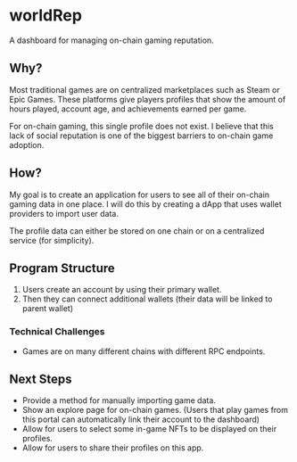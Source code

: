 # worldRep
A dashboard for managing on-chain gaming reputation.

## Why?
Most traditional games are on centralized marketplaces such as Steam or Epic Games. These platforms give players profiles that show the amount of hours played, account age, and achievements earned per game. 

For on-chain gaming, this single profile does not exist. I believe that this lack of social reputation is one of the biggest barriers to on-chain game adoption.

## How?
My goal is to create an application for users to see all of their on-chain gaming data in one place. I will do this by creating a dApp that uses wallet providers to import user data. 

The profile data can either be stored on one chain or on a centralized service (for simplicity).

## Program Structure
1. Users create an account by using their primary wallet.
2. Then they can connect additional wallets (their data will be linked to parent wallet)

### Technical Challenges
- Games are on many different chains with different RPC endpoints.

## Next Steps
- Provide a method for manually importing game data.
- Show an explore page for on-chain games. (Users that play games from this portal can automatically link their account to the dashboard)
- Allow for users to select some in-game NFTs to be displayed on their profiles.
- Allow for users to share their profiles on this app.
